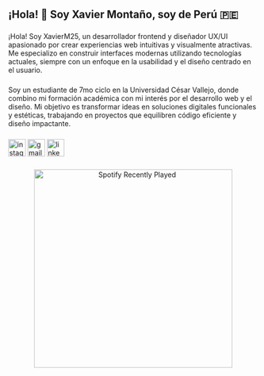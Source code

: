 <h2 align="left">¡Hola! 👋 Soy Xavier Montaño, soy de Perú 🇵🇪</h2>

###

<p align="left">¡Hola! Soy XavierM25, un desarrollador frontend y diseñador UX/UI apasionado por crear experiencias web intuitivas y visualmente atractivas. Me especializo en construir interfaces modernas utilizando tecnologías actuales, siempre con un enfoque en la usabilidad y el diseño centrado en el usuario.</p>

###

<p align="left">Soy un estudiante de 7mo ciclo en la Universidad César Vallejo, donde combino mi formación académica con mi interés por el desarrollo web y el diseño. Mi objetivo es transformar ideas en soluciones digitales funcionales y estéticas, trabajando en proyectos que equilibren código eficiente y diseño impactante.</p>

###

<div align="left">
  <img src="https://img.shields.io/static/v1?message=Instagram&logo=instagram&label=&color=E4405F&logoColor=white&labelColor=&style=for-the-badge" height="35" alt="instagram logo"  />
  <img src="https://img.shields.io/static/v1?message=Gmail&logo=gmail&label=&color=D14836&logoColor=white&labelColor=&style=for-the-badge" height="35" alt="gmail logo"  />
  <img src="https://img.shields.io/static/v1?message=LinkedIn&logo=linkedin&label=&color=0077B5&logoColor=white&labelColor=&style=for-the-badge" height="35" alt="linkedin logo"  />
</div>

###

<div align="center">
  <a href="https://open.spotify.com/user/31xzon7lzax5bxmametl65727lbu">
    <img src="https://spotify-recently-played-readme.vercel.app/api?user=31xzon7lzax5bxmametl65727lbu&count=5&unique=true" alt="Spotify Recently Played" width="400" />
  </a>
</div>

###
